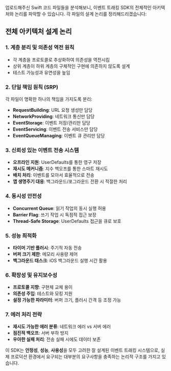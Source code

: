업로드해주신 Swift 코드 파일들을 분석해보니, 이벤트 트래킹 SDK의 전체적인 아키텍처와 논리를 파악할 수 있습니다. 각 파일의 설계 논리를 정리해드리겠습니다:

## 전체 아키텍처 설계 논리

### 1. **계층 분리 및 의존성 역전 원칙**
- 각 계층을 프로토콜로 추상화하여 의존성을 역전시킴
- 상위 계층이 하위 계층의 구체적인 구현에 의존하지 않도록 설계
- 테스트 가능성과 유연성을 높임

### 2. **단일 책임 원칙 (SRP)**
각 파일이 명확한 하나의 책임을 가지도록 분리:
- **RequestBuilding**: URL 요청 생성만 담당
- **NetworkProviding**: 네트워크 통신만 담당  
- **EventStorage**: 이벤트 저장/관리만 담당
- **EventServicing**: 이벤트 전송 서비스만 담당
- **EventQueueManaging**: 이벤트 큐 관리만 담당

### 3. **신뢰성 있는 이벤트 전송 시스템**
- **오프라인 지원**: UserDefaults를 통한 영구 저장
- **재시도 메커니즘**: 지수 백오프를 통한 스마트 재시도
- **배치 처리**: 이벤트를 모아서 효율적으로 전송
- **앱 생명주기 대응**: 백그라운드/포그라운드 전환 시 적절한 처리

### 4. **동시성 안전성**
- **Concurrent Queue**: 읽기 작업의 동시 실행 허용
- **Barrier Flag**: 쓰기 작업 시 독점적 접근 보장
- **Thread-Safe Storage**: UserDefaults 접근을 큐로 보호

### 5. **성능 최적화**
- **타이머 기반 플러시**: 주기적 자동 전송
- **버퍼 크기 제한**: 메모리 사용량 제어
- **백그라운드 태스크**: iOS 백그라운드 실행 시간 활용

### 6. **확장성 및 유지보수성**
- **프로토콜 지향**: 구현체 교체 용이
- **의존성 주입**: 테스트와 모킹 지원
- **설정 가능한 파라미터**: 버퍼 크기, 플러시 간격 등 조정 가능

### 7. **에러 처리 전략**
- **재시도 가능한 에러 분류**: 네트워크 에러 vs 서버 에러
- **점진적 백오프**: 서버 부하 방지
- **우아한 실패 처리**: 전송 실패 시에도 데이터 보존

이 SDK는 **안정성**, **성능**, **사용성**을 모두 고려한 잘 설계된 이벤트 트래킹 시스템으로, 실제 프로덕션 환경에서 요구되는 대부분의 요구사항을 충족하는 논리적 구조를 가지고 있습니다.